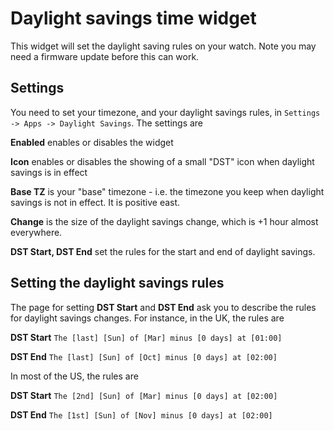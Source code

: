 # Daylight savings time widget

This widget will set the daylight saving rules on your watch. Note you may need a firmware update before this can work.

## Settings

You need to set your timezone, and your daylight savings rules, in `Settings -> Apps -> Daylight Savings`. The settings are

**Enabled** enables or disables the widget

**Icon** enables or disables the showing of a small "DST" icon when daylight savings is in effect

**Base TZ** is your "base" timezone - i.e. the timezone you keep when daylight savings is not in effect. It is positive east.

**Change** is the size of the daylight savings change, which is +1 hour almost everywhere.

**DST Start, DST End** set the rules for the start and end of daylight savings.

## Setting the daylight savings rules

The page for setting **DST Start** and **DST End** ask you to describe the rules for daylight savings changes. For instance, in the UK, the rules are

**DST Start** `The [last] [Sun] of [Mar] minus [0 days] at [01:00]`

**DST End** `The [last] [Sun] of [Oct] minus [0 days] at [02:00]`

In most of the US, the rules are

**DST Start** `The [2nd] [Sun] of [Mar] minus [0 days] at [02:00]`

**DST End** `The [1st] [Sun] of [Nov] minus [0 days] at [02:00]`



